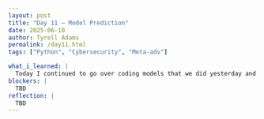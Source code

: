 ```yaml
---
layout: post
title: "Day 11 – Model Prediction"
date: 2025-06-10
author: Tyrell Adams
permalink: /day11.html
tags: ["Python", "Cybersecurity", "Meta-adv"]

what_i_learned: |
  Today I continued to go over coding models that we did yesterday and I went over them line by line for a deeper understanding.
blockers: |
  TBD
reflection: |
  TBD
---
```

